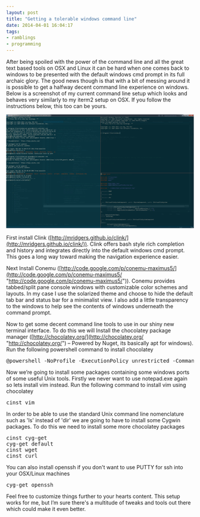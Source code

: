 ```yaml
---
layout: post
title: "Getting a tolerable windows command line"
date: 2014-04-01 16:04:17
tags:
- ramblings
- programming
---
```


After being spoiled with the power of the command line and all the great text based tools on OSX and Linux it can be hard when one comes back to windows to be presented with the default windows cmd prompt in its full archaic glory. The good news though is that with a bit of messing around it is possible to get a halfway decent command line experience on windows. Below is a screenshot of my current command line setup which looks and behaves very similarly to my iterm2 setup on OSX. If you follow the instructions below, this too can be yours.



![image](/assets/images/news/oCBGFVBg80eeIhslXMiJGQ.png)



First install Clink ([http://mridgers.github.io/clink/](http://mridgers.github.io/clink/)). Clink offers bash style rich completion and history and integrates directly into the default windows cmd prompt. This goes a long way toward making the navigation experience easier.

Next Install Conemu ([http://code.google.com/p/conemu-maximus5/](http://code.google.com/p/conemu-maximus5/ "http://code.google.com/p/conemu-maximus5/")). Conemu provides tabbed/split pane console windows with customizable color schemes and layouts. In my case I use the solarized theme and choose to hide the default tab bar and status bar for a minimalist view. I also add a little transparency to the windows to help see the contents of windows underneath the command prompt.

Now to get some decent command line tools to use in our shiny new terminal interface. To do this we will Install the chocolatey package manager ([http://chocolatey.org/](http://chocolatey.org/ "http://chocolatey.org/") – Powered by Nuget, its basically apt for windows). Run the following powershell command to install chocolatey
  <pre>@powershell -NoProfile -ExecutionPolicy unrestricted -Command &quot;iex ((new-object net.webclient).DownloadString('https://chocolatey.org/install.ps1'))&quot; &amp;&amp; SET PATH=%PATH%;%systemdrive%\chocolatey\bin</pre>

Now we’re going to install some packages containing some windows ports of some useful Unix tools. Firstly we never want to use notepad.exe again so lets install vim instead. Run the following command to install vim using chocolatey

<pre>cinst vim</pre>

In order to be able to use the standard Unix command line nomenclature such as 'ls' instead of 'dir' we are going to have to install some Cygwin packages. To do this we need to install some more chocolatey packages

<pre>cinst cyg-get
cyg-get default
cinst wget
cinst curl</pre>

You can also install openssh if you don't want to use PUTTY for ssh into your OSX/Linux machines

<pre>cyg-get openssh</pre>

Feel free to customize things further to your hearts content. This setup works for me, but I’m sure there's a multitude of tweaks and tools out there which could make it even better.
